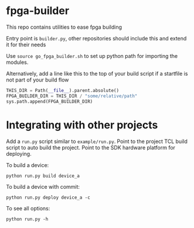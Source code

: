 # fpga-builder

This repo contains utilities to ease fpga building

Entry point is `builder.py`, other repositories should include this and extend it for their needs

Use `source go_fpga_builder.sh` to set up python path for importing the modules.

Alternatively, add a line like this to the top of your build script if a startfile is not part of your build flow
```python
THIS_DIR = Path(__file__).parent.absolute()
FPGA_BUILDER_DIR = THIS_DIR / "some/relative/path"
sys.path.append(FPGA_BUILDER_DIR)
```

# Integrating with other projects

Add a `run.py` script similar to `example/run.py`. Point to the project TCL build script to auto build the project. Point to the SDK hardware platform for deploying.

To build a device:

`python run.py build device_a`

To build a device with commit:

`python run.py deploy device_a -c`

To see all options:

`python run.py -h`